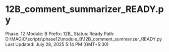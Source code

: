 # 12B_comment_summarizer_READY.py

Phase: 12
Module: B
Prefix: 12B_
Status: Ready
Path: D:\MAGIC\scripts\phase12\module_B\12B_comment_summarizer_READY.py
Last Updated: July 28, 2025 5:14 PM (GMT+5:30)
